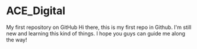 # ACE_Digital
My first repository on GitHub
Hi there, this is my first repo in Github. I'm still new and learning this kind of things. I hope you guys can guide me along the way!
